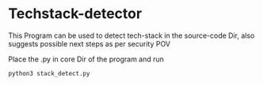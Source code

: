 # Techstack-detector
This Program can be used to detect tech-stack in the source-code Dir, also suggests possible next steps as per security POV

Place the .py in core Dir of the program and run
```
python3 stack_detect.py
